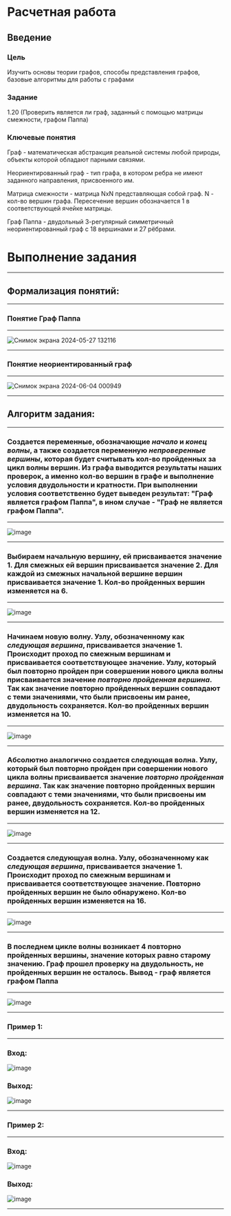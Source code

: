 # Расчетная работа 

## Введение

### Цель

Изучить основы теории графов, способы представления графов, базовые алгоритмы для работы с графами

### Задание

1.20 (Проверить является ли граф, заданный с помощью матрицы смежности, графом Паппа)

### Ключевые понятия

Граф - математическая абстракция реальной системы любой природы, объекты которой обладают парными связями.

Неориентированный граф -  тип графа, в котором ребра не имеют заданного направления, присвоенного им.

Матрица смежности - матрица NxN представляющая собой граф. N - кол-во вершин графа. Пересечение вершин обозначается 1 в соответствующей ячейке матрицы.

Граф Паппа - двудольный 3-регулярный симметричный неориентированный граф с 18 вершинами и 27 рёбрами.


#  Выполнение задания
___
## Формализация понятий:
___
### Понятие Граф Паппа
___
![Снимок экрана 2024-05-27 132116](https://github.com/iis-32170x/RPIIS/assets/144333910/6a08936c-d80c-4526-857a-f9041e22ab01)
___
### Понятие неориентированный граф
___
![Снимок экрана 2024-06-04 000949](https://github.com/iis-32170x/RPIIS/assets/144333910/a0e0f8f5-6977-4324-b180-c834278c03bc)
___
## Алгоритм задания:
___
### Создается переменные, обозначающие *начало* и *конец волны*, а также создается переменную *непроверенные вершины*, которая будет считывать кол-во пройденных за цикл волны вершин. Из графа выводится результаты наших проверок, а именно кол-во вершин в графе и выполнение условия двудольности и кратности. При выполнении условия соответственно будет выведен результат: "Граф является графом Паппа", в ином случае - "Граф не является графом Паппа".
___
![image](https://github.com/iis-32170x/RPIIS/assets/144333910/52ede929-df46-4fe8-ae9d-e66a154c3812)
___
### Выбираем начальную вершину, ей присваивается значение 1. Для смежных ей вершин присваивается значение 2. Для каждой из смежных начальной вершине вершин присваивается значение 1. Кол-во пройденных вершин изменяется на 6. 
___
![image](https://github.com/iis-32170x/RPIIS/assets/144333910/145ddae8-c1f1-432a-99a1-0d75f48c0dd0)
___
### Начинаем новую волну. Узлу, обозначенному как *следующая вершина*, присваивается значение 1. Происходит проход по смежным вершинам и присваивается соответствующее значение. Узлу, который был повторно пройден при совершении нового цикла волны присваивается значение *повторно пройденная вершина*. Так как значение повторно пройденных вершин совпадают с теми значениями, что были присвоены им ранее, двудольность сохраняется. Кол-во пройденных вершин изменяется на 10.
___
![image](https://github.com/iis-32170x/RPIIS/assets/144333910/55dc10a5-c08b-4a4a-81dd-e05906677da7)
___
### Абсолютно аналогично создается следующая волна. Узлу, который был повторно пройден при совершении нового цикла волны присваивается значение *повторно пройденная вершина*. Так как значение повторно пройденных вершин совпадают с теми значениями, что были присвоены им ранее, двудольность сохраняется. Кол-во пройденных вершин изменяется на 12.
___
![image](https://github.com/iis-32170x/RPIIS/assets/144333910/1efb92f4-b5b7-4386-a689-4f72e4f86e61)
___
### Создается следующуая волна. Узлу, обозначенному как *следующая вершина*, присваивается значение 1. Происходит проход по смежным вершинам и присваивается соответствующее значение. Повторно пройденных вершин не было обнаружено. Кол-во пройденных вершин изменяется на 16.
___
![image](https://github.com/iis-32170x/RPIIS/assets/144333910/834c9780-9b67-4db1-8eba-8e7d8e8aae6e)
___
### В последнем цикле волны возникает 4 повторно пройденных вершины, значение которых равно старому значению. Граф прошел проверку на двудольность, не пройденных вершин не осталось. Вывод - граф является графом Паппа
___
![image](https://github.com/iis-32170x/RPIIS/assets/144333910/7d45f171-6f52-4540-ba01-16e47f6126b2)
___
### Пример 1:
___
### Вход:
![image](https://github.com/iis-32170x/RPIIS/assets/144333910/cd107b09-6a33-45b4-b163-a8b0c2d933d5)
### Выход:
![image](https://github.com/iis-32170x/RPIIS/assets/144333910/acf9de49-1181-43ac-9345-fc53a5523d9e)
___
### Пример 2:
___
### Вход:
![image](https://github.com/iis-32170x/RPIIS/assets/144333910/63143417-1c6e-48c3-8269-68e0751e5342)
### Выход:
![image](https://github.com/iis-32170x/RPIIS/assets/144333910/fe374a1d-eb1a-490a-b7a5-2573721305a2)
___
